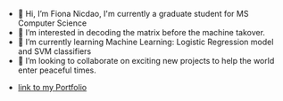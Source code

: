 - 👋 Hi, I’m Fiona Nicdao, I'm currently a graduate student for MS Computer Science
- 👀 I’m interested in decoding the matrix before the machine takover.
- 🌱 I’m currently learning Machine Learning: Logistic Regression model and SVM classifiers
- 💞️ I’m looking to collaborate on exciting new projects to help the world enter peaceful times. 
<!-- - 📫 How to reach me via email, fionanicdao8374@gmail.com -->
- [link to my Portfolio](https://fionanicdao.com/)
<!---
fiona1nicdao/fiona1nicdao is a ✨ special ✨ repository because its `README.md` (this file) appears on your GitHub profile.
You can click the Preview link to take a look at your changes.
--->
